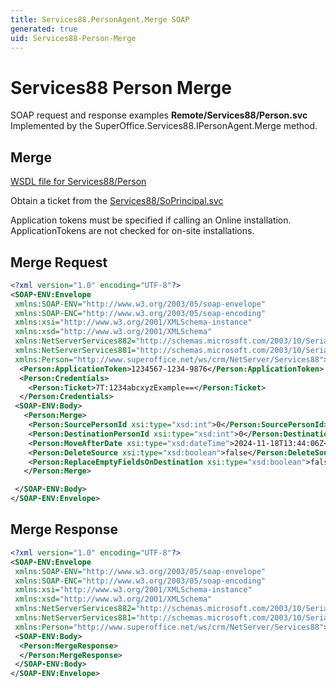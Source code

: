 ```yaml
---
title: Services88.PersonAgent.Merge SOAP
generated: true
uid: Services88-Person-Merge
---
```


# Services88 Person Merge

SOAP request and response examples **Remote/Services88/Person.svc**
Implemented by the <see cref="M:SuperOffice.Services88.IPersonAgent.Merge">SuperOffice.Services88.IPersonAgent.Merge</see> method.

## Merge





[WSDL file for Services88/Person](../Services88-Person.md)

Obtain a ticket from the [Services88/SoPrincipal.svc](../SoPrincipal/index.md)

Application tokens must be specified if calling an Online installation. ApplicationTokens are not checked for on-site installations.

## Merge Request

```xml
<?xml version="1.0" encoding="UTF-8"?>
<SOAP-ENV:Envelope
 xmlns:SOAP-ENV="http://www.w3.org/2003/05/soap-envelope"
 xmlns:SOAP-ENC="http://www.w3.org/2003/05/soap-encoding"
 xmlns:xsi="http://www.w3.org/2001/XMLSchema-instance"
 xmlns:xsd="http://www.w3.org/2001/XMLSchema"
 xmlns:NetServerServices882="http://schemas.microsoft.com/2003/10/Serialization/Arrays"
 xmlns:NetServerServices881="http://schemas.microsoft.com/2003/10/Serialization/"
 xmlns:Person="http://www.superoffice.net/ws/crm/NetServer/Services88">
  <Person:ApplicationToken>1234567-1234-9876</Person:ApplicationToken>
  <Person:Credentials>
    <Person:Ticket>7T:1234abcxyzExample==</Person:Ticket>
  </Person:Credentials>
 <SOAP-ENV:Body>
   <Person:Merge>
    <Person:SourcePersonId xsi:type="xsd:int">0</Person:SourcePersonId>
    <Person:DestinationPersonId xsi:type="xsd:int">0</Person:DestinationPersonId>
    <Person:MoveAfterDate xsi:type="xsd:dateTime">2024-11-18T13:44:06Z</Person:MoveAfterDate>
    <Person:DeleteSource xsi:type="xsd:boolean">false</Person:DeleteSource>
    <Person:ReplaceEmptyFieldsOnDestination xsi:type="xsd:boolean">false</Person:ReplaceEmptyFieldsOnDestination>
   </Person:Merge>

 </SOAP-ENV:Body>
</SOAP-ENV:Envelope>

```


## Merge Response

```xml
<?xml version="1.0" encoding="UTF-8"?>
<SOAP-ENV:Envelope
 xmlns:SOAP-ENV="http://www.w3.org/2003/05/soap-envelope"
 xmlns:SOAP-ENC="http://www.w3.org/2003/05/soap-encoding"
 xmlns:xsi="http://www.w3.org/2001/XMLSchema-instance"
 xmlns:xsd="http://www.w3.org/2001/XMLSchema"
 xmlns:NetServerServices882="http://schemas.microsoft.com/2003/10/Serialization/Arrays"
 xmlns:NetServerServices881="http://schemas.microsoft.com/2003/10/Serialization/"
 xmlns:Person="http://www.superoffice.net/ws/crm/NetServer/Services88">
 <SOAP-ENV:Body>
  <Person:MergeResponse>
  </Person:MergeResponse>
 </SOAP-ENV:Body>
</SOAP-ENV:Envelope>

```

